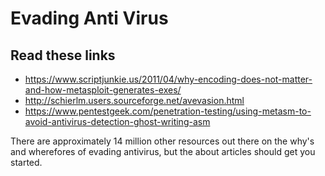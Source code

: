 # Evading Anti Virus

## Read these links

* https://www.scriptjunkie.us/2011/04/why-encoding-does-not-matter-and-how-metasploit-generates-exes/
* http://schierlm.users.sourceforge.net/avevasion.html
* https://www.pentestgeek.com/penetration-testing/using-metasm-to-avoid-antivirus-detection-ghost-writing-asm

There are approximately 14 million other resources out there on the why's and wherefores of evading antivirus, but the about articles should get you started.
